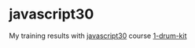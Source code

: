 # javascript30
My training results with [javascript30](https://javascript30.com/) course
[1-drum-kit](1-drum-kit)
